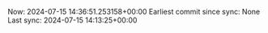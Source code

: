 Now: 2024-07-15 14:36:51.253158+00:00 Earliest commit since sync: None Last sync: 2024-07-15 14:13:25+00:00
